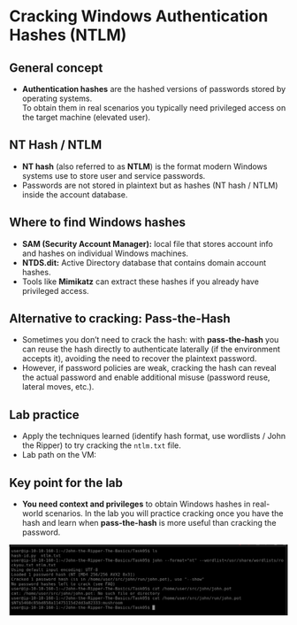 # Cracking Windows Authentication Hashes (NTLM)

## General concept
- **Authentication hashes** are the hashed versions of passwords stored by operating systems.  
  To obtain them in real scenarios you typically need privileged access on the target machine (elevated user).

## NT Hash / NTLM
- **NT hash** (also referred to as **NTLM**) is the format modern Windows systems use to store user and service passwords.  
- Passwords are not stored in plaintext but as hashes (NT hash / NTLM) inside the account database.

## Where to find Windows hashes
- **SAM (Security Account Manager):** local file that stores account info and hashes on individual Windows machines.  
- **NTDS.dit:** Active Directory database that contains domain account hashes.  
- Tools like **Mimikatz** can extract these hashes if you already have privileged access.

## Alternative to cracking: Pass-the-Hash
- Sometimes you don’t need to crack the hash: with **pass-the-hash** you can reuse the hash directly to authenticate laterally (if the environment accepts it), avoiding the need to recover the plaintext password.  
- However, if password policies are weak, cracking the hash can reveal the actual password and enable additional misuse (password reuse, lateral moves, etc.).

## Lab practice
- Apply the techniques learned (identify hash format, use wordlists / John the Ripper) to try cracking the `ntlm.txt` file.  
- Lab path on the VM:


## Key point for the lab
- **You need context and privileges** to obtain Windows hashes in real-world scenarios. In the lab you will practice cracking once you have the hash and learn when **pass-the-hash** is more useful than cracking the password.

![Capture1](./image.png)
